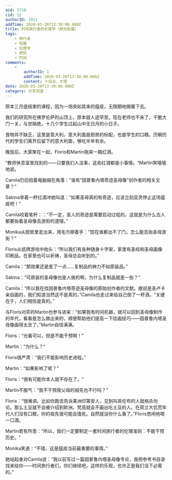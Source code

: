 ```yaml
---
aid: 3718
cid: 12
authorID: 2911
addTime: 2020-03-26T13:30:00.000Z
title: 时间旅行者的伦理学（原创短篇）
tags:
    - 旅行者
    - 短篇
    - 伦理学
    - 原创
    - 时间
comments:
    -
        authorID: 1
        addTime: 2020-03-26T13:30:00.000Z
        content: 十日谈，大悟
date: 2020-03-26T13:30:00.000Z
category: 分享创造
---
```


原本三月底结束的课程，因为一场突如其来的瘟疫，无限期地搁置下去。

我们的研究所在佛罗伦萨的山顶上，原本就人迹罕至。现在老师也不来了，干脆大门一关，与世隔绝，十几个学生过起山中无日月的小日子。

食物并不缺乏，这里是意大利，意大利面是厨房的标配，也是学生的口粮。历朝历代的学生们离开后留下的意大利面，够吃半年有余。

晚饭后，大家聚在一起，Floris和Martin拖来一箱红酒。

“教师休息室里找到的——只要我们人没事，这些红酒都是小事情。“Martin笑嘻嘻地说。

Camila仍旧抱着电脑缩在角落：“谁有“因普鲁内塔奇迹圣母像”创作者的相关文章？”

Sabina举着一杯红酒冲她叫道：“如果圣母真的有奇迹，应该立刻显灵停止这场瘟疫吧！”

Camila咬着笔杆：：“不一定，圣人的奇迹是需要启动过程的，这就是为什么古人都要抬着圣母像去游街的道理。”

Monika从厨房里走出来，用毛巾擦着手：“现在谁都出不了门，怎么能去抬圣母游街？”

Floris从纸牌游戏中抬头：“所以我们有各种随身十字架，家里有圣经和圣母画像印刷品，在家里也可以祈祷，圣母总会听到的。”

Camila：“那效果还是差了一点……复制品的神力不如原装品。”

Sabina：“可原装的圣母像也是人做的啊，为什么复制品就差一些？”

Camila：“所以我在找因普鲁内塔奇迹圣母像的原始创作者的文献。据说是圣卢卡亲自画的，我们知道当然这不是真的，”Camila也走过来给自己倒了一杯酒，“关键在于，人们相信是真的。”

与Floris对弈的Martin也参与进来：“如果我有时间机器，就可以回到圣母像制作的年代，看看是怎么做出来的，顺便帮助他们提高一下绘画技巧——因普鲁内塔圣母像画得太丑了。”Martin自信满满。

Floris：“光看可以，但是不能干预啊！”

Martin：“为什么？”

Floris很严肃：“我们不能影响历史进程。”

Martin：“如果影响了呢？”

Floris：“很有可能你本人就不存在了。“

Martin不服气：“我不干预我父母的祖先也不行吗？”

Floris：“很难讲。比如你跑去告诉美洲印第安人，见到叫哥伦布的人就格杀勿论。那么土豆就不会被介绍到欧洲。梵高就会不画出吃土豆的人。在荷兰大饥荒年代人们没有口粮，你的祖先很可能会饿死。自然就没你什么事了。”Floris悠闲地喝一口酒。

Martin若有所思：“所以，我们一定要制定一套时间旅行者的伦理准则：不能干预历史。“

Monika笑道：“不错，这是瘟疫当前最重要的事情。”

她站起身对Camila说：“我以前写过一篇因普鲁内塔圣母像专论，我把参考书目录找来给你——时间旅行者们，你们继续吧，这样的乐观，也许正是我们当下必需的。”
